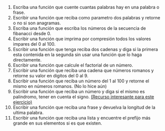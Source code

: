 1. Escriba una función que cuente cuantas palabras hay en una palabra o frase.
2. Escribir una función que reciba como parametro dos palabras y retorne o no si son anagramas.
3. Escriba una función que escriba los números de la secuencia de fibanacci desde 0.
4. Escribir una función que imprima por compresión todos los valores impares del 0 al 100.
5. Escribir una función que tenga reciba dos cadenas y diga si la primera esta contenida en la segunda sin usar una función que lo haga directamente.
6. Escribir una función que calcule el factorial de un número.
7. Escribir una función que reciba una cadena que números romanos y retorne su valor en digitos del 0 al 9.
8. Escribir una función que reciba un número del 1 al 100 y retorne el mismo en números romanos. (No lo hice aún)
9. Escribir una función que reciba un número y diga si el mismo es palindromo, tener en cuenta el signo. [(Recurso interesante para este ejercicio)]([url](https://www.w3schools.com/python/python_strings_slicing.asp))
10. Escribir una función que reciba una frase y devuelva la longitud de la ultima palabra.
11. Escribir una función que reciba una lista y encuentre el prefijo más grande en sus elementos si es que existen.
